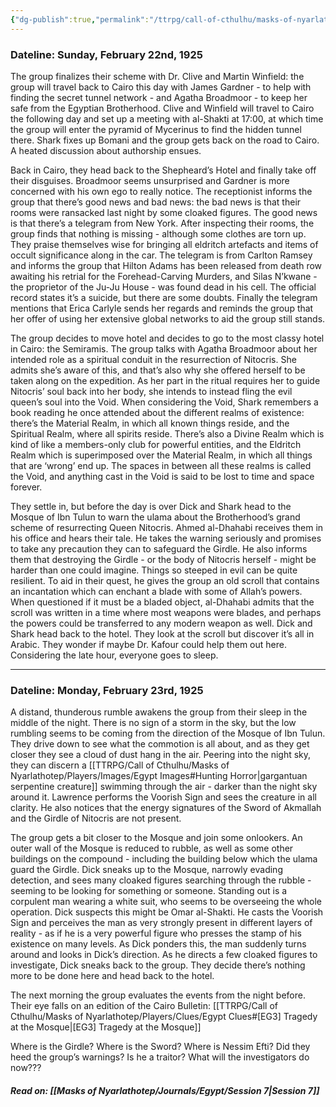 ```yaml
---
{"dg-publish":true,"permalink":"/ttrpg/call-of-cthulhu/masks-of-nyarlathotep/players/journals/egypt/session-6/","tags":["TTRPG/Games/MoN"]}
---
```


### Dateline: Sunday, February 22nd, 1925
The group finalizes their scheme with Dr. Clive and Martin Winfield: the group will travel back to Cairo this day with James Gardner - to help with finding the secret tunnel network - and Agatha Broadmoor - to keep her safe from the Egyptian Brotherhood. Clive and Winfield will travel to Cairo the following day and set up a meeting with al-Shakti at 17:00, at which time the group will enter the pyramid of Mycerinus to find the hidden tunnel there. Shark fixes up Bomani and the group gets back on the road to Cairo. A heated discussion about authorship ensues.

Back in Cairo, they head back to the Shepheard’s Hotel and finally take off their disguises. Broadmoor seems unsurprised and Gardner is more concerned with his own ego to really notice. The receptionist informs the group that there’s good news and bad news: the bad news is that their rooms were ransacked last night by some cloaked figures. The good news is that there’s a telegram from New York. After inspecting their rooms, the group finds that nothing is missing - although some clothes are torn up. They praise themselves wise for bringing all eldritch artefacts and items of occult significance along in the car. The telegram is from Carlton Ramsey and informs the group that Hilton Adams has been released from death row awaiting his retrial for the Forehead-Carving Murders, and Silas N’kwane - the proprietor of the Ju-Ju House - was found dead in his cell. The official record states it’s a suicide, but there are some doubts. Finally the telegram mentions that Erica Carlyle sends her regards and reminds the group that her offer of using her extensive global networks to aid the group still stands.

The group decides to move hotel and decides to go to the most classy hotel in Cairo: the Semiramis. The group talks with Agatha Broadmoor about her intended role as a spiritual conduit in the resurrection of Nitocris. She admits she’s aware of this, and that’s also why she offered herself to be taken along on the expedition. As her part in the ritual requires her to guide Nitocris’ soul back into her body, she intends to instead fling the evil queen’s soul into the Void. When considering the Void, Shark remembers a book reading he once attended about the different realms of existence: there’s the Material Realm, in which all known things reside, and the Spiritual Realm, where all spirits reside. There’s also a Divine Realm which is kind of like a members-only club for powerful entities, and the Eldritch Realm which is superimposed over the Material Realm, in which all things that are ‘wrong’ end up. The spaces in between all these realms is called the Void, and anything cast in the Void is said to be lost to time and space forever.

They settle in, but before the day is over Dick and Shark head to the Mosque of Ibn Tulun to warn the ulama about the Brotherhood’s grand scheme of resurrecting Queen Nitocris. Ahmed al-Dhahabi receives them in his office and hears their tale. He takes the warning seriously and promises to take any precaution they can to safeguard the Girdle. He also informs them that destroying the Girdle - or the body of Nitocris herself - might be harder than one could imagine. Things so steeped in evil can be quite resilient. To aid in their quest, he gives the group an old scroll that contains an incantation which can enchant a blade with some of Allah’s powers. When questioned if it must be a bladed object, al-Dhahabi admits that the scroll was written in a time where most weapons were blades, and perhaps the powers could be transferred to any modern weapon as well. Dick and Shark head back to the hotel. They look at the scroll but discover it’s all in Arabic. They wonder if maybe Dr. Kafour could help them out here. Considering the late hour, everyone goes to sleep.

---

### Dateline: Monday, February 23rd, 1925
A distand, thunderous rumble awakens the group from their sleep in the middle of the night. There is no sign of a storm in the sky, but the low rumbling seems to be coming from the direction of the Mosque of Ibn Tulun. They drive down to see what the commotion is all about, and as they get closer they see a cloud of dust hang in the air. Peering into the night sky, they can discern a [[TTRPG/Call of Cthulhu/Masks of Nyarlathotep/Players/Images/Egypt Images#Hunting Horror\|gargantuan serpentine creature]] swimming through the air - darker than the night sky around it. Lawrence performs the Voorish Sign and sees the creature in all clarity. He also notices that the energy signatures of the Sword of Akmallah and the Girdle of Nitocris are not present.

The group gets a bit closer to the Mosque and join some onlookers. An outer wall of the Mosque is reduced to rubble, as well as some other buildings on the compound - including the building below which the ulama guard the Girdle. Dick sneaks up to the Mosque, narrowly evading detection, and sees many cloaked figures searching through the rubble - seeming to be looking for something or someone. Standing out is a corpulent man wearing a white suit, who seems to be overseeing the whole operation. Dick suspects this might be Omar al-Shakti. He casts the Voorish Sign and perceives the man as very strongly present in different layers of reality - as if he is a very powerful figure who presses the stamp of his existence on many levels. As Dick ponders this, the man suddenly turns around and looks in Dick’s direction. As he directs a few cloaked figures to investigate, Dick sneaks back to the group. They decide there’s nothing more to be done here and head back to the hotel.

The next morning the group evaluates the events from the night before. Their eye falls on an edition of the Cairo Bulletin: [[TTRPG/Call of Cthulhu/Masks of Nyarlathotep/Players/Clues/Egypt Clues#[EG3] Tragedy at the Mosque\|[EG3] Tragedy at the Mosque]]

Where is the Girdle? Where is the Sword? Where is Nessim Efti? Did they heed the group’s warnings? Is he a traitor? What will the investigators do now???

##### Read on: [[Masks of Nyarlathotep/Journals/Egypt/Session 7\|Session 7]]